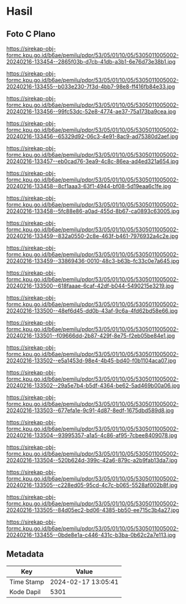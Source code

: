# Hasil

## Foto C Plano

https://sirekap-obj-formc.kpu.go.id/b6ae/pemilu/pdpr/53/05/01/10/05/5305011005002-20240216-133454--2865f03b-d7cb-41db-a3b1-6e76d73e38b1.jpg

https://sirekap-obj-formc.kpu.go.id/b6ae/pemilu/pdpr/53/05/01/10/05/5305011005002-20240216-133455--b033e230-7f3d-4bb7-98e8-ff416fb84e33.jpg

https://sirekap-obj-formc.kpu.go.id/b6ae/pemilu/pdpr/53/05/01/10/05/5305011005002-20240216-133456--99fc53dc-52e8-4774-ae37-75a173ba9cea.jpg

https://sirekap-obj-formc.kpu.go.id/b6ae/pemilu/pdpr/53/05/01/10/05/5305011005002-20240216-133456--65329d92-06c3-4e91-8ac9-ad75380d2aef.jpg

https://sirekap-obj-formc.kpu.go.id/b6ae/pemilu/pdpr/53/05/01/10/05/5305011005002-20240216-133457--eb0cad76-3ea9-4c8c-86ea-ad4ed321a654.jpg

https://sirekap-obj-formc.kpu.go.id/b6ae/pemilu/pdpr/53/05/01/10/05/5305011005002-20240216-133458--8cf1aaa3-63f1-4944-bf08-5d19eaa6c1fe.jpg

https://sirekap-obj-formc.kpu.go.id/b6ae/pemilu/pdpr/53/05/01/10/05/5305011005002-20240216-133458--5fc88e86-a0ad-455d-8b67-ca0893c63005.jpg

https://sirekap-obj-formc.kpu.go.id/b6ae/pemilu/pdpr/53/05/01/10/05/5305011005002-20240216-133459--832a0550-2c8e-463f-b461-7976932a4c2e.jpg

https://sirekap-obj-formc.kpu.go.id/b6ae/pemilu/pdpr/53/05/01/10/05/5305011005002-20240216-133459--33869436-0010-48c3-b63b-fc33c0e7a645.jpg

https://sirekap-obj-formc.kpu.go.id/b6ae/pemilu/pdpr/53/05/01/10/05/5305011005002-20240216-133500--618faaae-6caf-42df-b044-5490215e3219.jpg

https://sirekap-obj-formc.kpu.go.id/b6ae/pemilu/pdpr/53/05/01/10/05/5305011005002-20240216-133500--48ef6d45-dd0b-43af-9c6a-4fd62bd58e66.jpg

https://sirekap-obj-formc.kpu.go.id/b6ae/pemilu/pdpr/53/05/01/10/05/5305011005002-20240216-133501--f09666dd-2b87-429f-8e75-f2eb05be84e1.jpg

https://sirekap-obj-formc.kpu.go.id/b6ae/pemilu/pdpr/53/05/01/10/05/5305011005002-20240216-133502--e5a1453d-98e4-4b45-bd40-f0b1104aca07.jpg

https://sirekap-obj-formc.kpu.go.id/b6ae/pemilu/pdpr/53/05/01/10/05/5305011005002-20240216-133502--29a5e7b4-b5df-4364-be62-5ad469b00a06.jpg

https://sirekap-obj-formc.kpu.go.id/b6ae/pemilu/pdpr/53/05/01/10/05/5305011005002-20240216-133503--677efa1e-9c91-4d87-8edf-1675dbd589d8.jpg

https://sirekap-obj-formc.kpu.go.id/b6ae/pemilu/pdpr/53/05/01/10/05/5305011005002-20240216-133504--93995357-a1a5-4c86-af95-7cbee8409078.jpg

https://sirekap-obj-formc.kpu.go.id/b6ae/pemilu/pdpr/53/05/01/10/05/5305011005002-20240216-133504--520b624d-399c-42a6-879c-a2b9fab13da7.jpg

https://sirekap-obj-formc.kpu.go.id/b6ae/pemilu/pdpr/53/05/01/10/05/5305011005002-20240216-133505--c228ed05-95cd-4c7c-b065-5528af002b8f.jpg

https://sirekap-obj-formc.kpu.go.id/b6ae/pemilu/pdpr/53/05/01/10/05/5305011005002-20240216-133505--84d05ec2-bd06-4385-bb50-ee715c3b4a27.jpg

https://sirekap-obj-formc.kpu.go.id/b6ae/pemilu/pdpr/53/05/01/10/05/5305011005002-20240216-133455--0bde8e1a-c446-431c-b3ba-0b62c2a7e113.jpg


## Metadata

| Key        | Value               |
| ---------- | ------------------- |
| Time Stamp | 2024-02-17 13:05:41 |
| Kode Dapil | 5301                |



